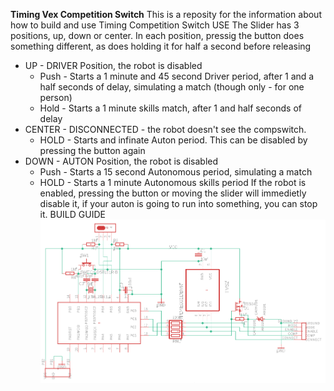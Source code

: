 __Timing Vex Competition Switch__
This is a reposity for the information about how to build and use Timing Competition Switch
USE
The Slider has 3 positions, up, down or center. In each position, pressig the button does something different, as does holding it for half a second before releasing
- UP - DRIVER Position, the robot is disabled
    - Push - Starts a 1 minute and 45 second Driver period, after 1 and a half seconds of delay, simulating a match (though only - for one person)
    - Hold - Starts a 1 minute skills match, after 1 and half seconds of delay
- CENTER - DISCONNECTED - the robot doesn't see the compswitch.
    - HOLD - Starts and infinate Auton period. This can be disabled by pressing the button again
- DOWN - AUTON Position, the robot is disabled
    - Push - Starts a 15 second Autonomous period, simulating a match
    - HOLD - Starts a 1 minute Autonomous skills period
If the robot is enabled, pressing the button or moving the slider will immedietly disable it, if your auton is going to run into something, you can stop it.
BUILD GUIDE
![Schematic for the competition switch](https://github.com/Puzzlers100/TimingSwitch/blob/master/docPics/Schematic.png)
